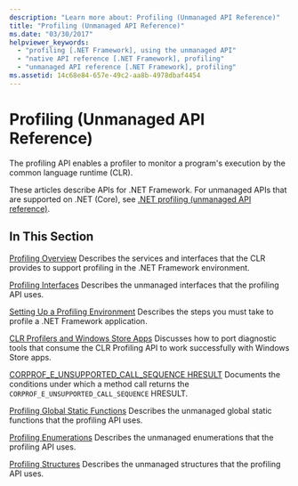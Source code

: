 ```yaml
---
description: "Learn more about: Profiling (Unmanaged API Reference)"
title: "Profiling (Unmanaged API Reference)"
ms.date: "03/30/2017"
helpviewer_keywords:
  - "profiling [.NET Framework], using the unmanaged API"
  - "native API reference [.NET Framework], profiling"
  - "unmanaged API reference [.NET Framework], profiling"
ms.assetid: 14c68e84-657e-49c2-aa8b-4978dbaf4454
---
```

# Profiling (Unmanaged API Reference)

The profiling API enables a profiler to monitor a program's execution by the common language runtime (CLR).

These articles describe APIs for .NET Framework. For unmanaged APIs that are supported on .NET (Core), see [.NET profiling (unmanaged API reference)](../../../core/unmanaged-api/profiling/index.md).

## In This Section

 [Profiling Overview](profiling-overview.md)
 Describes the services and interfaces that the CLR provides to support profiling in the .NET Framework environment.

 [Profiling Interfaces](profiling-interfaces.md)
 Describes the unmanaged interfaces that the profiling API uses.

 [Setting Up a Profiling Environment](setting-up-a-profiling-environment.md)
 Describes the steps you must take to profile a .NET Framework application.

 [CLR Profilers and Windows Store Apps](clr-profilers-and-windows-store-apps.md)
 Discusses how to port diagnostic tools that consume the CLR Profiling API to work successfully with Windows Store apps.

 [CORPROF_E_UNSUPPORTED_CALL_SEQUENCE HRESULT](corprof-e-unsupported-call-sequence-hresult.md)
 Documents the conditions under which a method call returns the `CORPROF_E_UNSUPPORTED_CALL_SEQUENCE` HRESULT.

 [Profiling Global Static Functions](profiling-global-static-functions.md)
 Describes the unmanaged global static functions that the profiling API uses.

 [Profiling Enumerations](profiling-enumerations.md)
 Describes the unmanaged enumerations that the profiling API uses.

 [Profiling Structures](profiling-structures.md)
 Describes the unmanaged structures that the profiling API uses.
